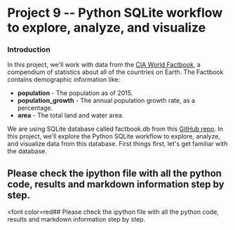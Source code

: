 # Project 9 -- Python SQLite workflow to explore, analyze, and visualize
### Introduction
In this project, we'll work with data from the [CIA World Factbook](https://www.cia.gov/library/publications/the-world-factbook/), a compendium of statistics about all of the countries on Earth. The Factbook contains demographic information like:

- __population__ - The population as of 2015.
- __population_growth__ - The annual population growth rate, as a percentage.
- __area__ - The total land and water area.

We are using SQLite database called factbook.db from this [GitHub repo](https://github.com/factbook/factbook.sql/releases). In this project, we'll explore the Python SQLite workflow to explore, analyze, and visualize data from this database. First things first, let's get familiar with the database.

## Please check the ipython file with all the python code, results and markdown information step by step. 
<font color=red## Please check the ipython file with all the python code, results and markdown information step by step. </font>
